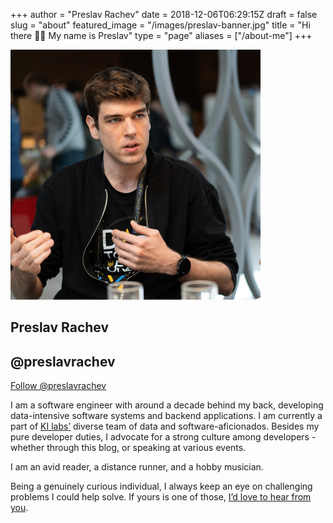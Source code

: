 +++
author = "Preslav Rachev"
date = 2018-12-06T06:29:15Z
draft = false
slug = "about"
featured_image = "/images/preslav-banner.jpg"
title = "Hi there 👋🏼 My name is Preslav"
type = "page"
aliases = ["/about-me"]
+++

<article class="dt w-100 bb b--black-05 pb2 mt2" href="#0">
    <div class="dtc w2 w3-ns v-mid">
    <img src="/images/avatar.jpg" class="ba b--black-10 db br-100 w2 w3-ns h2 h3-ns"/>
    </div>
    <div class="dtc v-mid pl3">
    <h1 class="f6 f5-ns fw6 lh-title black mv0">Preslav Rachev </h1>
    <h2 class="f6 fw4 mt0 mb0 black-60">@preslavrachev</h2>
    </div>
    <div class="dtc v-mid">
    <div class="w-100 tr">
        <a href="https://twitter.com/preslavrachev?ref_src=twsrc%5Etfw" class="twitter-follow-button" data-size="large" data-show-screen-name="false" data-show-count="false">Follow @preslavrachev</a><script async src="https://platform.twitter.com/widgets.js" charset="utf-8"></script>
    </div>
    </div>
</article>

I am a software engineer with around a decade behind my back, developing data-intensive software systems and backend applications. I am currently a part of [KI labs’](https://www.ki-labs.com/) diverse team of data and software-aficionados. Besides my pure developer duties, I advocate for a strong culture among developers - whether through this blog, or speaking at various events.

I am an avid reader, a distance runner, and a hobby musician.

Being a genuinely curious individual, I always keep an eye on challenging problems I could help solve. If yours is one of those, [I’d love to hear from you](/contact/).

